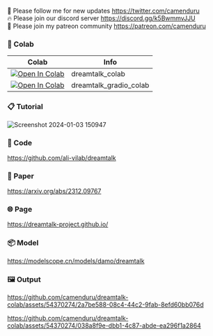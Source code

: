 🐣 Please follow me for new updates https://twitter.com/camenduru <br />
🔥 Please join our discord server https://discord.gg/k5BwmmvJJU <br />
🥳 Please join my patreon community https://patreon.com/camenduru <br />

### 🦒 Colab

| Colab | Info
| --- | --- |
[![Open In Colab](https://colab.research.google.com/assets/colab-badge.svg)](https://colab.research.google.com/github/camenduru/dreamtalk-colab/blob/main/dreamtalk_colab.ipynb) | dreamtalk_colab
[![Open In Colab](https://colab.research.google.com/assets/colab-badge.svg)](https://colab.research.google.com/github/camenduru/dreamtalk-colab/blob/main/dreamtalk_gradio_colab.ipynb) | dreamtalk_gradio_colab

### 📋 Tutorial
![Screenshot 2024-01-03 150947](https://github.com/camenduru/dreamtalk-colab/assets/54370274/2974ff33-af0f-4867-8d3f-1a61b9c47b74)

### 🧬 Code
https://github.com/ali-vilab/dreamtalk

### 📄 Paper
https://arxiv.org/abs/2312.09767

### 🌐 Page
https://dreamtalk-project.github.io/

### 📦 Model
https://modelscope.cn/models/damo/dreamtalk

### 🖼 Output

https://github.com/camenduru/dreamtalk-colab/assets/54370274/2a7be588-08c4-44c2-9fab-8efd60bb076d

https://github.com/camenduru/dreamtalk-colab/assets/54370274/038a8f9e-dbb1-4c87-abde-ea296f1a2864
